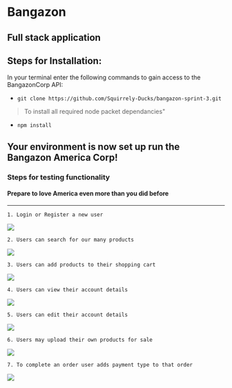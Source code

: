 # Bangazon
## Full stack application 
## Steps for Installation:
In your terminal enter the following commands to gain access to the BangazonCorp API:
* ``` git clone https://github.com/Squirrely-Ducks/bangazon-sprint-3.git ```
>To install all required node packet dependancies"
* ``` npm install ```

## Your environment is now set up run the Bangazon America Corp!

### Steps for testing functionality 

#### Prepare to love America even more than you did before
***
```
1. Login or Register a new user 
```

<img src="https://media.giphy.com/media/fHu8o5gP29EZSiWAaF/giphy.gif">

```
2. Users can search for our many products
```

<img src="https://media.giphy.com/media/dCC3oILAm1TUoyBX8g/giphy.gif">

```
3. Users can add products to their shopping cart
```

<img src="https://media.giphy.com/media/DN1WE451IzyvpD9SgZ/giphy.gif">


```
4. Users can view their account details

```

<img src="https://media.giphy.com/media/1k2woGAzRweNuSnccX/giphy.gif">

```
5. Users can edit their account details
```

<img src="https://media.giphy.com/media/5wG50sifEFX7MiwJtL/giphy.gif">

```
6. Users may upload their own products for sale
```

<img src="https://media.giphy.com/media/RLWacrt1W7W26YIzCp/giphy.gif">

```
7. To complete an order user adds payment type to that order
```

<img src="https://media.giphy.com/media/bcsp9ivyIO63sABQWw/giphy.gif">
